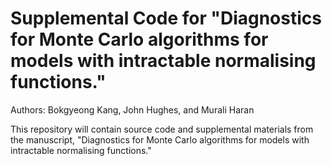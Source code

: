 # Supplemental Code for "Diagnostics for Monte Carlo algorithms for models with intractable normalising functions."
Authors: Bokgyeong Kang, John Hughes, and Murali Haran

This repository will contain source code and supplemental materials from the manuscript, "Diagnostics for Monte Carlo algorithms for models with intractable normalising functions."
